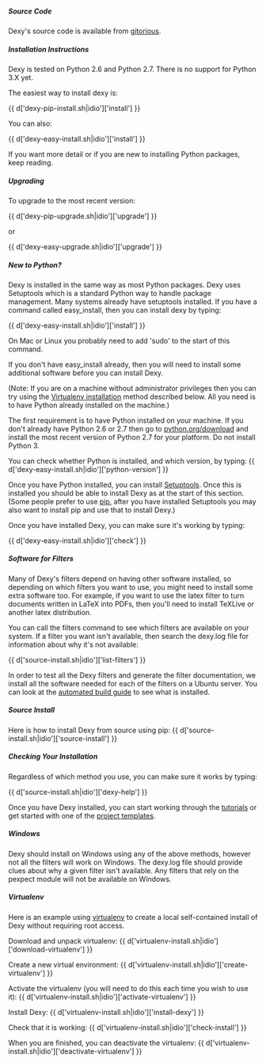 <div class="divider">
<h5><span>Source Code</span></h5>
<!--Divider With Titling-->
</div>

Dexy's source code is available from [gitorious](http://gitorious.org/dexy).

<div class="divider">
<h5><span>Installation Instructions</span></h5>
<!--Divider With Titling-->
</div>

Dexy is tested on Python 2.6 and Python 2.7. There is no support for Python 3.X yet.

The easiest way to install dexy is:

{{ d['dexy-pip-install.sh|idio']['install'] }}

You can also:

{{ d['dexy-easy-install.sh|idio']['install'] }}

If you want more detail or if you are new to installing Python packages, keep reading.

<div class="divider">
<h5><span>Upgrading</span></h5>
<!--Divider With Titling-->
</div>

To upgrade to the most recent version:

{{ d['dexy-pip-upgrade.sh|idio']['upgrade'] }}

or

{{ d['dexy-easy-upgrade.sh|idio']['upgrade'] }}

<div class="divider">
<h5><span>New to Python?</span></h5>
<!--Divider With Titling-->
</div>

Dexy is installed in the same way as most Python packages. Dexy uses Setuptools which is a standard Python way to handle package management. Many systems already have setuptools installed. If you have a command called easy_install, then you can install dexy by typing:

{{ d['dexy-easy-install.sh|idio']['install'] }}

On Mac or Linux you probably need to add 'sudo' to the start of this command.

If you don't have easy_install already, then you will need to install some additional software before you can install Dexy.

(Note: If you are on a machine without administrator privileges then you can try using the <a href="#nosudo">Virtualenv installation</a> method described below. All you need is to have Python already installed on the machine.)

The first requirement is to have Python installed on your machine. If you don't already have Python 2.6 or 2.7 then go to [python.org/download](http://www.python.org/download/) and install the most recent version of Python 2.7 for your platform. Do not install Python 3.

You can check whether Python is installed, and which version, by typing:
{{ d['dexy-easy-install.sh|idio']['python-version'] }}

Once you have Python installed, you can install [Setuptools](http://pypi.python.org/pypi/setuptools). Once this is installed you should be able to install Dexy as at the start of this section. (Some people prefer to use [pip](http://www.pip-installer.org/), after you have installed Setuptools you may also want to install pip and use that to install Dexy.)

Once you have installed Dexy, you can make sure it's working by typing:

{{ d['dexy-easy-install.sh|idio']['check'] }}

<div class="divider">
<h5><span>Software for Filters</span></h5>
<!--Divider With Titling-->
</div>

Many of Dexy's filters depend on having other software installed, so depending on which filters you want to use, you might need to install some extra software too. For example, if you want to use the latex filter to turn documents written in LaTeX into PDFs, then you'll need to install TeXLive or another latex distribution.

You can call the filters command to see which filters are available on your system. If a filter you want isn't available, then search the dexy.log file for information about why it's not available:

{{ d['source-install.sh|idio']['list-filters'] }}

In order to test all the Dexy filters and generate the filter documentation, we install all the software needed for each of the filters on a Ubuntu server. You can look at the [automated build guide](dexy-automated-build-guide.pdf) to see what is installed.

<div class="divider">
<h5><span>Source Install</span></h5>
<!--Divider With Titling-->
</div>

Here is how to install Dexy from source using pip:
{{ d['source-install.sh|idio']['source-install'] }}

<div class="divider">
<h5><span>Checking Your Installation</span></h5>
<!--Divider With Titling-->
</div>

Regardless of which method you use, you can make sure it works by typing:

{{ d['source-install.sh|idio']['dexy-help'] }}

Once you have Dexy installed, you can start working through the [tutorials](/docs/tutorials) or get started with one of the [project templates](http://github.com/ananelson/dexy-templates).

<div class="divider" id="windows">
<h5><span>Windows</span></h5>
<!--Divider With Titling-->
</div>

Dexy should install on Windows using any of the above methods, however not all the filters will work on Windows. The dexy.log file should provide clues about why a given filter isn't available. Any filters that rely on the pexpect module will not be available on Windows.

<div class="divider" id="nosudo">
<h5><span>Virtualenv</span></h5>
<!--Divider With Titling-->
</div>

Here is an example using [virtualenv](http://virtualenv.openplans.org/) to create a local self-contained install of Dexy without requiring root access.

Download and unpack virtualenv:
{{ d['virtualenv-install.sh|idio']['download-virtualenv'] }}

Create a new virtual environment:
{{ d['virtualenv-install.sh|idio']['create-virtualenv'] }}

Activate the virtualenv (you will need to do this each time you wish to use it):
{{ d['virtualenv-install.sh|idio']['activate-virtualenv'] }}

Install Dexy:
{{ d['virtualenv-install.sh|idio']['install-dexy'] }}

Check that it is working:
{{ d['virtualenv-install.sh|idio']['check-install'] }}

When you are finished, you can deactivate the virtualenv:
{{ d['virtualenv-install.sh|idio']['deactivate-virtualenv'] }}
